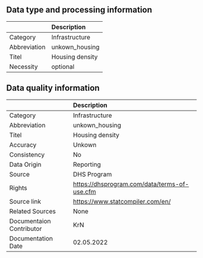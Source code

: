 ## Data type and processing information 

|              | Description     |
|:-------------|:----------------|
| Category     | Infrastructure  |
| Abbreviation | unkown_housing  |
| Titel        | Housing density |
| Necessity    | optional        |

## Data quality information 

|                          | Description                                  |
|:-------------------------|:---------------------------------------------|
| Category                 | Infrastructure                               |
| Abbreviation             | unkown_housing                               |
| Titel                    | Housing density                              |
| Accuracy                 | Unkown                                       |
| Consistency              | No                                           |
| Data Origin              | Reporting                                    |
| Source                   | DHS Program                                  |
| Rights                   | https://dhsprogram.com/data/terms-of-use.cfm |
| Source link              | https://www.statcompiler.com/en/             |
| Related Sources          | None                                         |
| Documentaion Contributor | KrN                                          |
| Documentation Date       | 02.05.2022                                   |